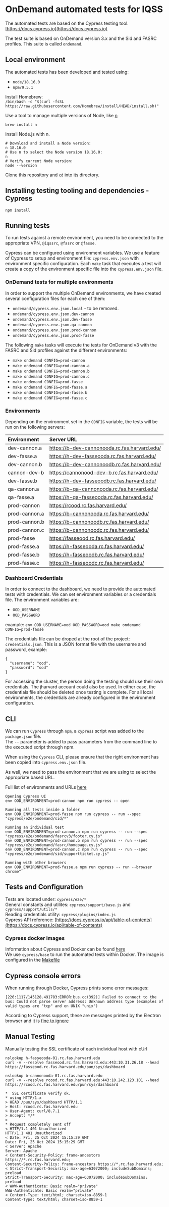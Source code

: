 # OnDemand automated tests for IQSS
The automated tests are based on the Cypress testing tool: [https://docs.cypress.io](https://docs.cypress.io)

The test suite is based on OnDemand version 3.x and the Sid and FASRC profiles. This suite is called `ondemand`.

## Local environment
The automated tests has been developed and tested using:
* `node/18.16.0`
* `npm/9.5.1`

Install Homebrew:  
`/bin/bash -c "$(curl -fsSL https://raw.githubusercontent.com/Homebrew/install/HEAD/install.sh)"`

Use a tool to manage multiple versions of Node, like [n](https://github.com/tj/n)
```
brew install n
```

Install Node.js with n.
```
# Download and install a Node version:
n 18.16.0
# Use n to select the Node version 18.16.0:
n
# Verify current Node version:
node --version
```
Clone this repository and `cd` into its directory.

## Installing testing tooling and dependencies - Cypress
`npm install`

## Running tests
To run tests against a remote environment, you need to be connected to the appropriate VPN, `@iqssrc`, `@fasrc` or `@fasse`.

Cypress can be configured using environment variables. We use a feature of Cypress to setup and environment file: `cypress.env.json` with environment specific configuration. Each `make` task that executes a test will create a copy of the environment specific file into the `cypress.env.json` file.

### OnDemand tests for multiple environments
In order to support the multiple OnDemand environments, we have created several configuration files for each one of them:
 * `ondemand/cypress.env.json.local` - to be removed.
 * `ondemand/cypress.env.json.dev-cannon`
 * `ondemand/cypress.env.json.dev-fasse`
 * `ondemand/cypress.env.json.qa-cannon`
 * `ondemand/cypress.env.json.prod-cannon`
 * `ondemand/cypress.env.json.prod-fasse`

The following `make` tasks will execute the tests for OnDemand v3 with the FASRC and Sid profiles against the different environments:
  * `make ondemand CONFIG=prod-cannon`
  * `make ondemand CONFIG=prod-cannon.a`
  * `make ondemand CONFIG=prod-cannon.b`
  * `make ondemand CONFIG=prod-cannon.c`
  * `make ondemand CONFIG=prod-fasse`
  * `make ondemand CONFIG=prod-fasse.a`
  * `make ondemand CONFIG=prod-fasse.b`
  * `make ondemand CONFIG=prod-fasse.c`

### Environments

Depending on the environment set in the `CONFIG` variable, the tests will be run on the following servers:

| Environment   | Server URL                                   |
|:--------------|:---------------------------------------------|
| dev-cannon.a  | https://b-dev-cannonooda.rc.fas.harvard.edu/ |
| dev-fasse.a   | https://h-dev-fasseooda.rc.fas.harvard.edu/  |
| dev-cannon.b  | https://b-dev-cannonoodb.rc.fas.harvard.edu/ |
| cannon-dev-b  | https://cannonood-dev-b.rc.fas.harvard.edu/  |
| dev-fasse.b   | https://h-dev-fasseoodb.rc.fas.harvard.edu/  |
| qa-cannon.a   | https://b-qa-cannonooda.rc.fas.harvard.edu/  |
| qa-fasse.a    | https://h-qa-fasseooda.rc.fas.harvard.edu/   |
| prod-cannon   | https://rcood.rc.fas.harvard.edu/            |
| prod-cannon.a | https://b-cannonooda.rc.fas.harvard.edu/     |
| prod-cannon.b | https://b-cannonoodb.rc.fas.harvard.edu/     |
| prod-cannon.c | https://b-cannonoodc.rc.fas.harvard.edu/     |
| prod-fasse    | https://fasseood.rc.fas.harvard.edu/         |
| prod-fasse.a  | https://h-fasseooda.rc.fas.harvard.edu/      |
| prod-fasse.b  | https://h-fasseoodb.rc.fas.harvard.edu/      |
| prod-fasse.c  | https://h-fasseoodc.rc.fas.harvard.edu/      |

### Dashboard Credentials
In order to connect to the dashboard, we need to provide the automated tests with credentials. We can set environment variables or a credentials file. The environment variables are:
 * `OOD_USERNAME`
 * `OOD_PASSWORD`

 example: `env OOD_USERNAME=ood OOD_PASSWORD=ood make ondemand CONFIG=prod-fasse`

 The credentials file can be droped at the root of the project: `credentials.json`. This is a JSON format file with the username and password, example:
```
{
  "username": "ood",
  "password": "ood"
}
```

For accessing the cluster, the person doing the testing should use their own credentials.  The jharvard account could also be used.  In either case, the credentials file should be deleted once testing is complete.  For all local environments, the credentials are already configured in the environment configuration.

## CLI
We can run `Cypress` through `npm`, a `cypress` script was added to the `package.json` file.  
The `--` parameter is added to pass parameters from the command line to the executed script through npm.

When using the `Cypress` CLI, please ensure that the right environment has been copied into `cypress.env.json` file.

As well, we need to pass the environment that we are using to select the appropriate based URL.

Full list of environments and URLs [here](cypress/plugins/index.js)

```
Opening Cypress UI
env OOD_ENVIRONMENT=prod-cannon npm run cypress -- open

Running all tests inside a folder
env OOD_ENVIRONMENT=prod-fasse npm run cypress -- run --spec "cypress/e2e/ondemand/sid/*"

Running an individual test
env OOD_ENVIRONMENT=prod-cannon.a npm run cypress -- run --spec "cypress/e2e/ondemand/fasrcv3/footer.cy.js"
env OOD_ENVIRONMENT=prod-cannon.b npm run cypress -- run --spec "cypress/e2e/ondemand/fasrc/homepage.cy.js"
env OOD_ENVIRONMENT=prod-cannon.c npm run cypress -- run --spec "cypress/e2e/ondemand/sid/supportticket.cy.js"

Running with other browsers
env OOD_ENVIRONMENT=prod-fasse.a npm run cypress -- run --browser chrome"
```

## Tests and Configuration
Tests are located under: `cypress/e2e/*`  
General constants and utilites: `cypress/support/base.js` and `cypress/support/utils/*`  
Reading credentials utility: `cypress/plugins/index.js`  
Cypress API reference: [https://docs.cypress.io/api/table-of-contents](https://docs.cypress.io/api/table-of-contents)

### Cypress docker images
Information about Cypress and Docker can be found [here](https://docs.cypress.io/examples/examples/docker#Images)  
We use `cypress/base` to run the automated tests within Docker. The image is configured in the [Makefile](Makefile)

## Cypress console errors
When running through Docker, Cypress prints some error messages:
```
[226:1117/145128.491783:ERROR:bus.cc(392)] Failed to connect to the bus: Could not parse server address: Unknown address type (examples of valid types are "tcp" and on UNIX "unix")
```

According to Cypress support, these are messages printed by the Electron browser and it is [fine to ignore](https://github.com/cypress-io/cypress/issues/4925)

## Manual Testing

Manually testing the SSL certificate of each individual host with cUrl
```
nslookup h-fasseooda-01.rc.fas.harvard.edu
curl -v --resolve fasseood.rc.fas.harvard.edu:443:10.31.26.18 --head https://fasseood.rc.fas.harvard.edu/pun/sys/dashboard

nslookup b-cannonooda-01.rc.fas.harvard.edu
curl -v --resolve rcood.rc.fas.harvard.edu:443:10.242.123.101 --head https://rcood.rc.fas.harvard.edu/pun/sys/dashboard

*  SSL certificate verify ok.
* using HTTP/1.x
> HEAD /pun/sys/dashboard HTTP/1.1
> Host: rcood.rc.fas.harvard.edu
> User-Agent: curl/8.7.1
> Accept: */*
>
* Request completely sent off
< HTTP/1.1 401 Unauthorized
HTTP/1.1 401 Unauthorized
< Date: Fri, 25 Oct 2024 15:15:29 GMT
Date: Fri, 25 Oct 2024 15:15:29 GMT
< Server: Apache
Server: Apache
< Content-Security-Policy: frame-ancestors https://*.rc.fas.harvard.edu;
Content-Security-Policy: frame-ancestors https://*.rc.fas.harvard.edu;
< Strict-Transport-Security: max-age=63072000; includeSubDomains; preload
Strict-Transport-Security: max-age=63072000; includeSubDomains; preload
< WWW-Authenticate: Basic realm="private"
WWW-Authenticate: Basic realm="private"
< Content-Type: text/html; charset=iso-8859-1
Content-Type: text/html; charset=iso-8859-1
```
